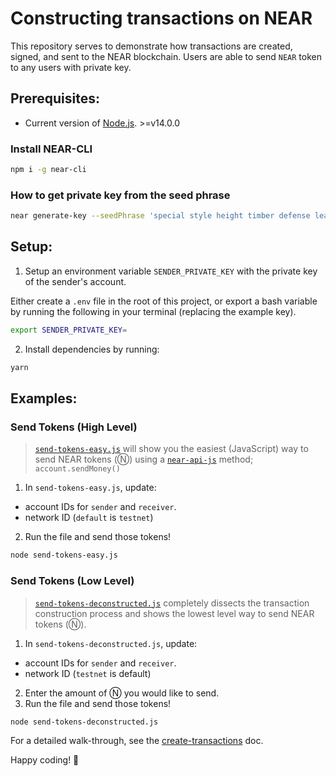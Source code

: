 Constructing transactions on NEAR
===

This repository serves to demonstrate how transactions are created, signed, and sent to the NEAR blockchain.
Users are able to send `NEAR` token to any users with private key.

## Prerequisites:

- Current version of [Node.js](https://nodejs.org/). >=v14.0.0

### Install NEAR-CLI
```bash
npm i -g near-cli
```

### How to get private key from the seed phrase
```bash
near generate-key --seedPhrase 'special style height timber defense leave vote behave elbow scare gallery side'
```

## Setup:

1) Setup an environment variable `SENDER_PRIVATE_KEY` with the private key of the sender's account.

Either create a `.env` file in the root of this project, or export a bash variable by running the following in your terminal (replacing the example key).

```bash
export SENDER_PRIVATE_KEY=
```

2) Install dependencies by running:
```bash
yarn
```

## Examples:

### Send Tokens (High Level)
>[`send-tokens-easy.js`](./send-tokens-easy.js) will show you the easiest (JavaScript) way to send NEAR tokens (Ⓝ) using a [`near-api-js`](https://github.com/near/near-api-js) method; `account.sendMoney()`

1) In `send-tokens-easy.js`, update:
  - account IDs for `sender` and `receiver`.
  - network ID (`default` is `testnet`)

2) Run the file and send those tokens!

```bash
node send-tokens-easy.js
```

### Send Tokens (Low Level)
>[`send-tokens-deconstructed.js`](./send-tokens-deconstructed.js) completely dissects the transaction construction process and shows the lowest level way to send NEAR tokens (Ⓝ).

1) In `send-tokens-deconstructed.js`, update:
  - account IDs for `sender` and `receiver`.
  - network ID (`testnet` is default)
2) Enter the amount of Ⓝ you would like to send.
3) Run the file and send those tokens!
  
```bash
node send-tokens-deconstructed.js
```

For a detailed walk-through, see the [create-transactions](https://docs.near.org/docs/tutorials/create-transactions) doc.

Happy coding! 🚀 
